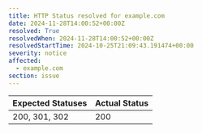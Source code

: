 ```yaml
---
title: HTTP Status resolved for example.com
date: 2024-11-28T14:00:52+00:00Z
resolved: True
resolvedWhen: 2024-11-28T14:00:52+00:00Z
resolvedStartTime: 2024-10-25T21:09:43.191474+00:00
severity: notice
affected:
  - example.com
section: issue
---
```


| Expected Statuses | Actual Status  |
|-------------------|----------------|
| 200, 301, 302 | 200 |
